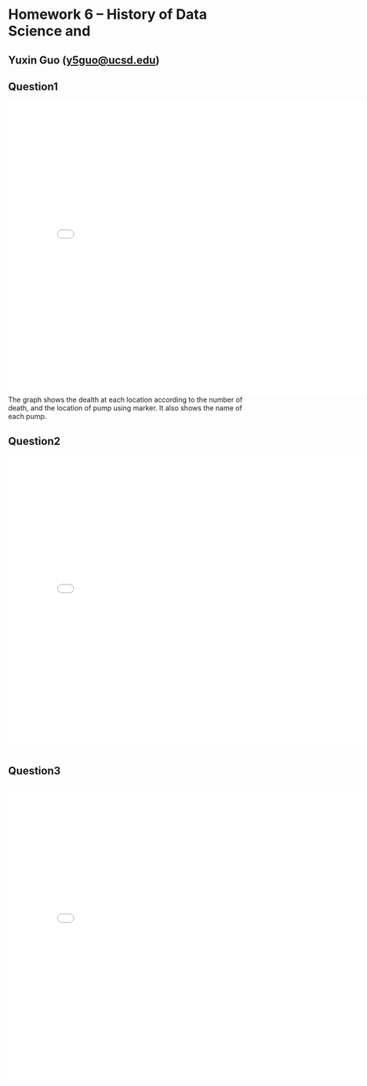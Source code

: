 # Homework 6 – History of Data Science and 
## Yuxin Guo (y5guo@ucsd.edu)

## Question1
<iframe src='snow-map.html' width=800 height=600 frameBorder=0></iframe>
The graph shows the dealth at each location according to the number of death, and the location of pump using marker. It also shows the name of each pump.



## Question2
<iframe src='galton-scatter.html' width=800 height=600 frameBorder=0></iframe>


## Question3
<iframe src='france-pop.html' width=800 height=600 frameBorder=0></iframe>
